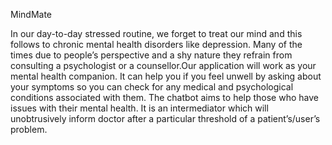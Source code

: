MindMate

In our day-to-day stressed routine, we forget to treat our mind and this follows to chronic mental health disorders like depression. Many of the times due to people’s perspective and a shy nature they refrain from consulting a psychologist or a counsellor.Our application will work as your mental health companion. It can help you if 
you feel unwell by asking about your symptoms so you can check for any medical and psychological conditions associated with them. The chatbot aims to help those who have issues with their mental health. It is an intermediator which will unobtrusively inform doctor after a particular threshold of a patient’s/user’s problem.

